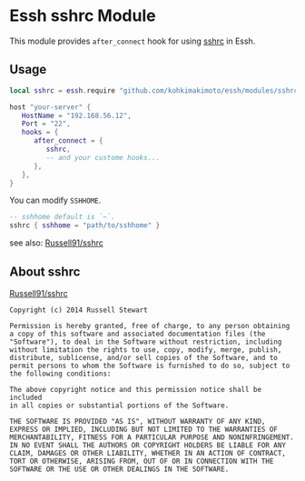 # Essh sshrc Module

This module provides `after_connect` hook for using [sshrc](https://github.com/Russell91/sshrc) in Essh.

## Usage

```lua
local sshrc = essh.require "github.com/kohkimakimoto/essh/modules/sshrc"

host "your-server" {
   HostName = "192.168.56.12",
   Port = "22",
   hooks = {
      after_connect = {
         sshrc,
         -- and your custome hooks...
      },
   },
}
```

You can modify `SSHHOME`.

```lua
-- sshhome default is `~`.
sshrc { sshhome = "path/to/sshhome" }
```

see also: [Russell91/sshrc](https://github.com/Russell91/sshrc)

## About sshrc

[Russell91/sshrc](https://github.com/Russell91/sshrc)

```
Copyright (c) 2014 Russell Stewart

Permission is hereby granted, free of charge, to any person obtaining
a copy of this software and associated documentation files (the
"Software"), to deal in the Software without restriction, including
without limitation the rights to use, copy, modify, merge, publish,
distribute, sublicense, and/or sell copies of the Software, and to
permit persons to whom the Software is furnished to do so, subject to
the following conditions:

The above copyright notice and this permission notice shall be included
in all copies or substantial portions of the Software.

THE SOFTWARE IS PROVIDED "AS IS", WITHOUT WARRANTY OF ANY KIND,
EXPRESS OR IMPLIED, INCLUDING BUT NOT LIMITED TO THE WARRANTIES OF
MERCHANTABILITY, FITNESS FOR A PARTICULAR PURPOSE AND NONINFRINGEMENT.
IN NO EVENT SHALL THE AUTHORS OR COPYRIGHT HOLDERS BE LIABLE FOR ANY
CLAIM, DAMAGES OR OTHER LIABILITY, WHETHER IN AN ACTION OF CONTRACT,
TORT OR OTHERWISE, ARISING FROM, OUT OF OR IN CONNECTION WITH THE
SOFTWARE OR THE USE OR OTHER DEALINGS IN THE SOFTWARE.
```
